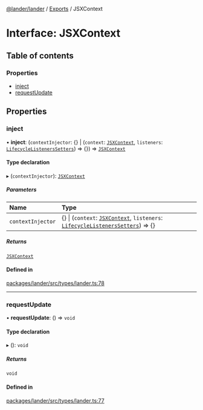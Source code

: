 [@lander/lander](../README.md) / [Exports](../modules.md) / JSXContext

# Interface: JSXContext

## Table of contents

### Properties

- [inject](JSXContext.md#inject)
- [requestUpdate](JSXContext.md#requestupdate)

## Properties

### inject

• **inject**: (`contextInjector`: {} \| (`context`: [`JSXContext`](JSXContext.md), `listeners`: [`LifecycleListenersSetters`](LifecycleListenersSetters.md)) => {}) => [`JSXContext`](JSXContext.md)

#### Type declaration

▸ (`contextInjector`): [`JSXContext`](JSXContext.md)

##### Parameters

| Name | Type |
| :------ | :------ |
| `contextInjector` | {} \| (`context`: [`JSXContext`](JSXContext.md), `listeners`: [`LifecycleListenersSetters`](LifecycleListenersSetters.md)) => {} |

##### Returns

[`JSXContext`](JSXContext.md)

#### Defined in

[packages/lander/src/types/lander.ts:78](https://github.com/Minivera/lander/blob/a051bab/packages/lander/src/types/lander.ts#L78)

___

### requestUpdate

• **requestUpdate**: () => `void`

#### Type declaration

▸ (): `void`

##### Returns

`void`

#### Defined in

[packages/lander/src/types/lander.ts:77](https://github.com/Minivera/lander/blob/a051bab/packages/lander/src/types/lander.ts#L77)
